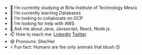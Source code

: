 - 🔭 I’m currently studying at Birla Institute of Technology Mesra
- 🌱 I’m currently learning Databases
- 👯 I’m looking to collaborate on GCP
- 🤔 I’m looking for help with AWS
- 💬 Ask me about Java, Javascript, React, Node js.
- 📫 How to reach me: [LinkedIn](https://www.linkedin.com/in/namrata-marandi-5194b71a1/) [Twitter]()
- 😄 Pronouns: She/Her
- ⚡ Fun fact: Humans are the only animals that blush.🙃

